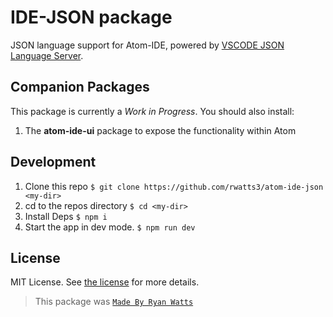 # IDE-JSON package

JSON language support for Atom-IDE, powered by [VSCODE JSON Language Server](https://github.com/vscode-langservers/vscode-json-languageserver-bin).

## Companion Packages
This package is currently a *Work in Progress*.  You should also install:

1. The **atom-ide-ui** package to expose the functionality within Atom

## Development
1. Clone this repo `$ git clone https://github.com/rwatts3/atom-ide-json <my-dir>`
2. cd to the repos directory `$ cd <my-dir>`
3. Install Deps `$ npm i`
4. Start the app in dev mode. `$ npm run dev`

## License
MIT License.  See [the license](LICENSE.md) for more details.

> This package was [`Made By Ryan Watts`](https://www.ryanwatts.me)